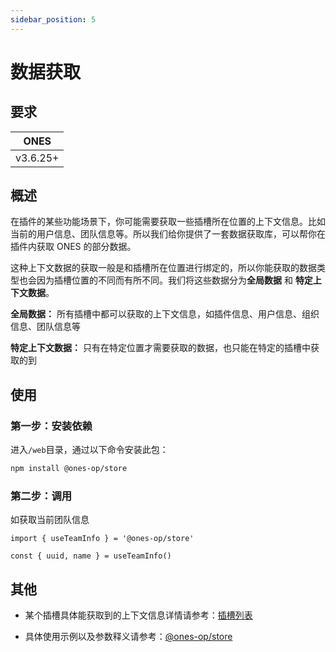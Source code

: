 ```yaml
---
sidebar_position: 5
---
```


# 数据获取

## 要求

| ONES     |
| -------- |
| v3.6.25+ |

## 概述

在插件的某些功能场景下，你可能需要获取一些插槽所在位置的上下文信息。比如当前的用户信息、团队信息等。所以我们给你提供了一套数据获取库，可以帮你在插件内获取 ONES 的部分数据。

这种上下文数据的获取一般是和插槽所在位置进行绑定的，所以你能获取的数据类型也会因为插槽位置的不同而有所不同。我们将这些数据分为**全局数据** 和 **特定上下文数据**。

**全局数据：** 所有插槽中都可以获取的上下文信息，如插件信息、用户信息、组织信息、团队信息等

**特定上下文数据：** 只有在特定位置才需要获取的数据，也只能在特定的插槽中获取的到

## 使用

### 第一步：安装依赖

进入`/web`目录，通过以下命令安装此包：

```bash npm2yarn
npm install @ones-op/store
```

### 第二步：调用

如获取当前团队信息

```tsx
import { useTeamInfo } = '@ones-op/store'

const { uuid, name } = useTeamInfo()
```

## 其他

- 某个插槽具体能获取到的上下文信息详情请参考：[插槽列表](../../abilities/slot/slot.md)

- 具体使用示例以及参数释义请参考：[@ones-op/store](../../reference/packages/store/store.md)
